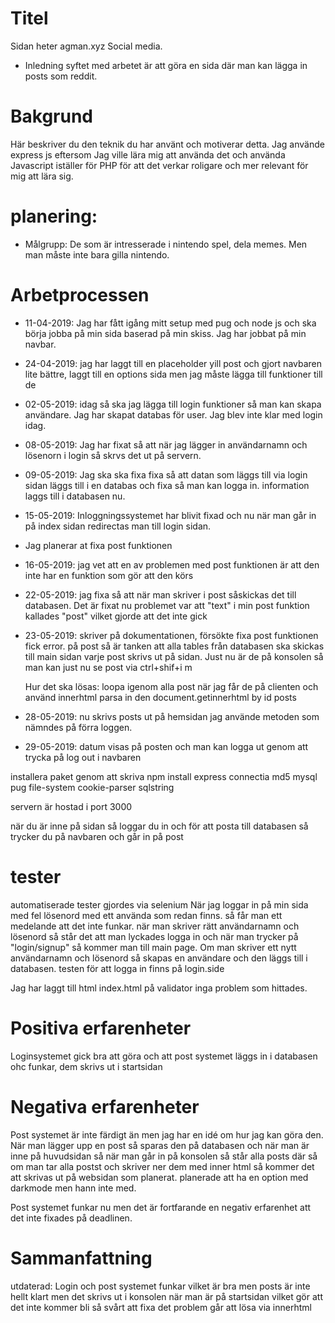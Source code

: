 # Titel
Sidan heter agman.xyz Social media.
* Inledning
syftet med arbetet är att göra en sida där man kan lägga in posts som reddit.

# Bakgrund
Här beskriver du den teknik du har använt och motiverar detta.
Jag använde express js eftersom Jag ville lära mig att använda det och använda Javascript iställer för PHP för att det verkar roligare och mer relevant för mig att lära sig.

# planering:
* Målgrupp:
De som är intresserade i nintendo spel, dela memes. Men man måste inte bara gilla nintendo.


# Arbetprocessen
* 11-04-2019: Jag har fått igång mitt setup med pug och node js och ska börja jobba på min sida baserad på min skiss. Jag har jobbat på min navbar.

* 24-04-2019: jag har laggt till en placeholder yill post och gjort navbaren lite bättre, laggt till en options sida men jag måste lägga till funktioner till de

* 02-05-2019: idag så ska jag lägga till login funktioner så man kan skapa användare. Jag har skapat databas för user. Jag blev inte klar med login idag.

* 08-05-2019: Jag har fixat så att när jag lägger in användarnamn och lösenorn i login så skrvs det ut på servern.

* 09-05-2019: Jag ska ska fixa fixa så att datan som läggs till via login sidan läggs till i en databas och fixa så man kan logga in. information laggs till i databasen nu.

* 15-05-2019: Inloggningssystemet har blivit fixad och nu när man går in på index sidan redirectas man till login sidan.

* Jag planerar at fixa post funktionen

* 16-05-2019: jag vet att en av problemen med post funktionen är att den inte har en funktion som gör att den körs

* 22-05-2019: jag fixa så att när man skriver i post såskickas det till databasen. Det är fixat nu problemet var att "text" i min post funktion kallades "post" vilket gjorde att det inte gick

* 23-05-2019: skriver på dokumentationen, försökte fixa post funktionen fick error.
    på post så är tanken att alla tables från databasen ska skickas till main sidan varje post skrivs ut på sidan. Just nu är de på konsolen så man kan just nu se post via ctrl+shif+i m

    Hur det ska lösas:
    loopa igenom alla post när jag får de på clienten och använd innerhtml parsa in den
    document.getinnerhtml by id posts

* 28-05-2019: nu skrivs posts ut på hemsidan jag använde metoden som nämndes på förra loggen.

* 29-05-2019: datum visas på posten och man kan logga ut genom att trycka på log out i navbaren

installera paket genom att skriva
npm install express connectia md5 mysql pug file-system cookie-parser sqlstring

servern är hostad i port 3000

när du är inne på sidan så loggar du in och för att posta till databasen så trycker du på navbaren och går in på post

# tester
automatiserade tester gjordes via selenium När jag loggar in på min sida med fel lösenord med ett använda som redan finns. så får man ett medelande att det inte funkar.
när man skriver rätt användarnamn och lösenord så står det att man lyckades logga in och när man trycker på "login/signup" så kommer man till main page. Om man skriver ett nytt användarnamn och lösenord så skapas en användare och den läggs till i databasen.
testen för att logga in finns på login.side

Jag har laggt till html index.html på validator inga problem som hittades.

# Positiva erfarenheter
Loginsystemet gick bra att göra och att post systemet läggs in i databasen ohc funkar, dem skrivs ut i startsidan
# Negativa erfarenheter
Post systemet är inte färdigt än men jag har en idé om hur jag kan göra den. När man lägger upp en post så sparas den på databasen och när man är inne på huvudsidan så när man går in på konsolen så står alla posts där så om man tar alla postst och skriver ner dem med inner html så kommer det att skrivas ut på websidan som planerat. planerade att ha en option med darkmode men hann inte med.

Post systemet funkar nu men det är fortfarande en negativ erfarenhet att det inte fixades på deadlinen.
# Sammanfattning

utdaterad:
Login och post systemet funkar vilket är bra men posts är inte hellt klart men det skrivs ut i konsolen när man är på startsidan vilket gör att det inte kommer bli så svårt att fixa det problem går att lösa via innerhtml
